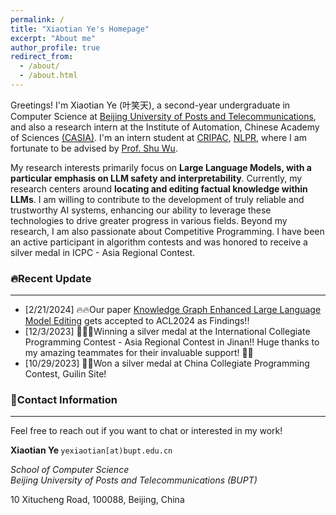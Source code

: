 ```yaml
---
permalink: /
title: "Xiaotian Ye's Homepage"
excerpt: "About me"
author_profile: true
redirect_from: 
  - /about/
  - /about.html
---
```


Greetings! I'm Xiaotian Ye (叶笑天), a second-year undergraduate in Computer Science at [Beijing University of Posts and Telecommunications](https://www.bupt.edu.cn/), and also a research intern at the Institute of Automation, Chinese Academy of Sciences [(CASIA)](http://english.ia.cas.cn/). I'm an intern student at [CRIPAC](http://cripac.ia.ac.cn/en/EN/volumn/home.shtml), [NLPR](http://www.nlpr.ia.ac.cn/en/), where I am fortunate to be advised by [Prof. Shu Wu](http://shuwu.name/).

My research interests primarily focus on **Large Language Models, with a particular emphasis on LLM safety and interpretability**. Currently, my research centers around **locating and editing factual knowledge within LLMs**. I am willing to contribute to the development of truly reliable and trustworthy AI systems, enhancing our ability to leverage these technologies to drive greater progress in various fields. Beyond my research, I am also passionate about Competitive Programming. I have been an active participant in algorithm contests and was honored to receive a silver medal in ICPC - Asia Regional Contest.

### 🔥Recent Update

---

- [2/21/2024] 🔥🔥Our paper [Knowledge Graph Enhanced Large Language Model Editing](https://arxiv.org/abs/2402.13593) gets accepted to ACL2024 as Findings!!
- [12/3/2023] 🍾🍾🍾Winning a silver medal at the International Collegiate Programming Contest - Asia Regional Contest in Jinan!! Huge thanks to my amazing teammates for their invaluable support! 🥈👏
- [10/29/2023] 🎉🎉Won a silver medal at China Collegiate Programming Contest, Guilin Site! 



### 👋Contact Information

---

Feel free to reach out if you want to chat or interested in my work!

<div class="notice">
<p><b>Xiaotian Ye    </b>
     <code id="mail">yexiaotian[at)bupt.edu.cn</code></p>
<p class="institute"><i>School of Computer Science<br/></i>
<i>Beijing University of Posts and Telecommunications (BUPT)</i></p>
<p>10 Xitucheng Road, 100088, Beijing, China</p>
</div>



<script type="text/javascript" src="//rf.revolvermaps.com/0/0/6.js?i=5uedg0o5dld&amp;m=1&amp;c=ffc000&amp;cr1=ffffff&amp;f=times_new_roman&amp;l=0&amp;bv=100" async="async"></script>

